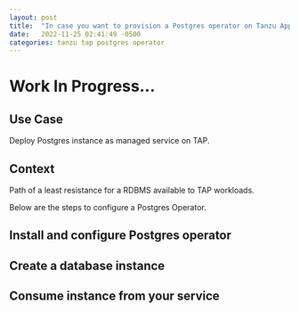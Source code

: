 ```yaml
---
layout: post
title:  "In case you want to provision a Postgres operator on Tanzu Application Platform..."
date:   2022-11-25 02:41:49 -0500
categories: tanzu tap postgres operator
---
```


# Work In Progress...

## Use Case

Deploy Postgres instance as managed service on TAP.

## Context

Path of a least resistance for a RDBMS available to TAP workloads.

Below are the steps to configure a Postgres Operator.

## Install and configure Postgres operator

## Create a database instance

## Consume instance from your service